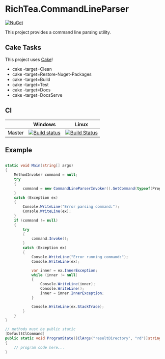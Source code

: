# RichTea.CommandLineParser

[![NuGet](https://img.shields.io/nuget/v/RichTea.CommandLineParser.svg?style=flat)](https://www.nuget.org/packages/RichTea.CommandLineParser/)

This project provides a command line parsing utility.

## Cake Tasks

This project uses [Cake](https://cakebuild.net)!
* cake -target=Clean
* cake -target=Restore-Nuget-Packages
* cake -target=Build
* cake -target=Test
* cake -target=Docs
* cake -target=DocsServe

## CI

|        | Windows | Linux |
| ------ | --------|-------|
| Master | [![Build status](https://ci.appveyor.com/api/projects/status/gg7er3fta9sjxy5m/branch/master?svg=true)](https://ci.appveyor.com/project/RichTeaMan/commandlineparser/branch/master) | [![Build Status](https://travis-ci.org/RichTeaMan/CommandLineParser.svg?branch=master)](https://travis-ci.org/RichTeaMan/CommandLineParser) |

## Example

```C#

static void Main(string[] args)
{
    MethodInvoker command = null;
    try
    {
        command = new CommandLineParserInvoker().GetCommand(typeof(Program), args);
    }
    catch (Exception ex)
    {
        Console.WriteLine("Error parsing command:");
        Console.WriteLine(ex);
    }
    if (command != null)
    {
        try
        {
            command.Invoke();
        }
        catch (Exception ex)
        {
            Console.WriteLine("Error running command:");
            Console.WriteLine(ex);

            var inner = ex.InnerException;
            while (inner != null)
            {
                Console.WriteLine(inner);
                Console.WriteLine();
                inner = inner.InnerException;
            }

            Console.WriteLine(ex.StackTrace);
        }
    }
}

// methods must be public static
[DefaultClCommand]
public static void ProgramState([ClArgs("resultDirectory", "rd")]string resultDirectory = "Results")
{
    // program code here...
}

```
